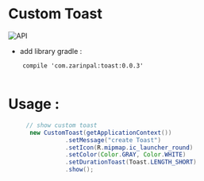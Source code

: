 # Custom Toast

![API](https://img.shields.io/badge/API-14%2B-blue.svg?style=flat)
- add library gradle : 

```Gradle
    compile 'com.zarinpal:toast:0.0.3'
        
```
# Usage : 

```Java
     // show custom toast 
      new CustomToast(getApplicationContext())
                .setMessage("create Toast")
                .setIcon(R.mipmap.ic_launcher_round)
                .setColor(Color.GRAY, Color.WHITE)
                .setDurationToast(Toast.LENGTH_SHORT)
                .show();
```